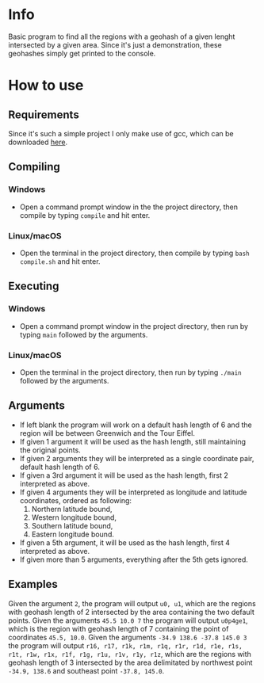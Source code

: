# Info
Basic program to find all the regions with a geohash of a given lenght intersected by a given area. Since it's just a demonstration, these geohashes simply get printed to the console.

# How to use
## Requirements
Since it's such a simple project I only make use of gcc, which can be downloaded [here](https://gcc.gnu.org/mirrors.html).

## Compiling
### Windows
- Open a command prompt window in the the project directory, then compile by typing `compile` and hit enter.
### Linux/macOS
- Open the terminal in the project directory, then compile by typing `bash compile.sh` and hit enter.

## Executing
### Windows
- Open a command prompt window in the project directory, then run by typing `main` followed by the arguments.
### Linux/macOS
- Open the terminal in the project directory, then run by typing `./main` followed by the arguments.

## Arguments
- If left blank the program will work on a default hash length of 6 and the region will be between Greenwich and the Tour Eiffel.
- If given 1 argument it will be used as the hash length, still maintaining the original points.
- If given 2 arguments they will be interpreted as a single coordinate pair, default hash length of 6.
- If given a 3rd argument it will be used as the hash length, first 2 interpreted as above.
- If given 4 arguments they will be interpreted as longitude and latitude coordinates, ordered as following:
    1. Northern latitude bound,
    2. Western longitude bound,
    3. Southern latitude bound,
    4. Eastern longitude bound.
- If given a 5th argument, it will be used as the hash length, first 4 interpreted as above.
- If given more than 5 arguments, everything after the 5th gets ignored.

## Examples
Given the argument `2`, the program will output `u0, u1`, which are the regions with geohash length of 2 intersected by the area containing the two default points.
Given the arguments `45.5 10.0 7` the program will output `u0p4ge1`, which is the region with geohash length of 7 containing the point of coordinates `45.5, 10.0`.
Given the arguments `-34.9 138.6 -37.8 145.0 3` the program will output `r16, r17, r1k, r1m, r1q, r1r, r1d, r1e, r1s, r1t, r1w, r1x, r1f, r1g, r1u, r1v, r1y, r1z`, which are the regions with geohash length of 3 intersected by the area delimitated by northwest point `-34.9, 138.6` and southeast point `-37.8, 145.0`. 
